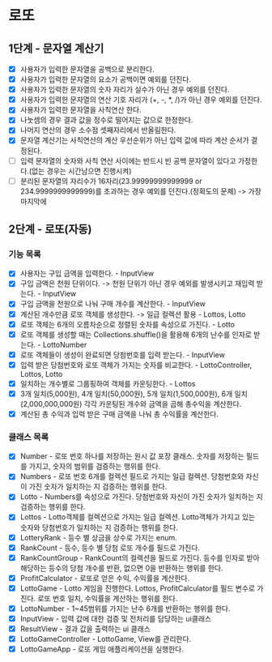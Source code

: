 # 로또
## 1단계 - 문자열 계산기
- [x] 사용자가 입력한 문자열을 공백으로 분리한다.
- [x] 사용자가 입력한 문자열의 요소가 공백이면 예외를 던진다.
- [x] 사용자가 입력한 문자열의 숫자 자리가 실수가 아닌 경우 예외를 던진다.
- [x] 사용자가 입력한 문자열의 연산 기호 자리가 (+, -, *, /)가 아닌 경우 예외를 던진다.
- [x] 사용자가 입력한 문자열을 사칙연산 한다.
- [x] 나눗셈의 경우 결과 값을 정수로 떨어지는 값으로 한정한다.
- [x] 나머지 연산의 경우 소수점 셋째자리에서 반올림한다.
- [x] 문자열 계산기는 사칙연산의 계산 우선순위가 아닌 입력 값에 따라 계산 순서가 결정된다.
- [ ] 입력 문자열의 숫자와 사칙 연산 사이에는 반드시 빈 공백 문자열이 있다고 가정한다.(없는 경우는 시간남으면 진행시켜)
- [ ] 분리된 문자열의 자리수가 16자리(23.99999999999999 or 234.9999999999999)를 초과하는 경우 예외를 던진다.(정확도의 문제) -> 가장 마지막에

## 2단계 - 로또(자동)
### 기능 목록
- [x] 사용자는 구입 금액을 입력한다. - InputView
- [x] 구입 금액은 천원 단위이다. -> 천원 단위가 아닌 경우 예외를 발생시키고 재입력 받는다. - InputView
- [x] 구입 금액을 천원으로 나눠 구매 개수를 계산한다. - InputView
- [x] 계산된 개수만큼 로또 객체를 생성한다. -> 일급 컬렉션 활용 - Lottos, Lotto
- [x] 로또 객체는 6개의 오름차순으로 정렬된 숫자를 속성으로 가진다. - Lotto
- [x] 로또 객체를 생성할 때는 Collections.shuffle()을 활용해 6개의 난수를 인자로 받는다. - LottoNumber
- [x] 로또 객체들이 생성이 완료되면 당첨번호를 입력 받는다. - InputView
- [x] 입력 받은 당첨번호와 로또 객체가 가지는 숫자를 비교한다. - LottoController, Lottos, Lotto
- [x] 일치하는 개수별로 그룹핑하여 객체를 카운팅한다. - Lottos
- [x] 3개 일치(5,000원), 4개 일치(50,000원), 5개 일치(1,500,000원), 6개 일치(2,000,000,000원) 각각 카운팅된 개수와 금액을 곱해 총수익을 계산한다. 
- [x] 계산된 총 수익과 입력 받은 구매 금액을 나눠 총 수익률을 계산한다.

### 클래스 목록
- [x] Number - 로또 번호 하나를 저장하는 원시 값 포장 클래스. 숫자를 저장하는 필드를 가지고, 숫자의 범위를 검증하는 행위를 한다.
- [x] Numbers - 로또 번호 6개를 컬렉션 필드로 가지는 일급 컬렉션. 당첨번호와 자신이 가진 숫자가 일치하는 지 검증하는 행위를 한다.
- [x] Lotto - Numbers를 속성으로 가진다. 당첨번호와 자신이 가진 숫자가 일치하는 지 검증하는 행위를 한다.
- [x] Lottos - Lotto객체를 컬렉션으로 가지는 일급 컬렉션. Lotto객체가 가지고 있는 숫자와 당첨번호가 일치하는 지 검증하는 행위를 한다.
- [x] LotteryRank - 등수 별 상금을 상수로 가지는 enum.
- [x] RankCount - 등수, 등수 별 당첨 로또 개수를 필드로 가진다.
- [x] RankCountGroup - RankCount의 컬렉션을 필드로 가진다. 등수를 인자로 받아 해당하는 등수의 당첨 개수를 반환, 없으면 0을 반환하는 행위를 한다.
- [x] ProfitCalculator - 로또로 얻은 수익, 수익률을 계산한다.
- [x] LottoGame - Lotto 게임을 진행한다. Lottos, ProfitCalculator를 필드 변수로 가진다. 로또 번호 일치, 수익률을 계산하는 행위를 한다.
- [x] LottoNumber - 1~45범위를 가지는 난수 6개를 반환하는 행위를 한다.
- [x] InputView - 입력 값에 대한 검증 및 전처리를 담당하는 ui클래스
- [x] ResultView - 결과 값을 출력하는 ui 클래스
- [x] LottoGameController - LottoGame, View를 관리한다. 
- [x] LottoGameApp - 로또 게임 애플리케이션을 실행한다.